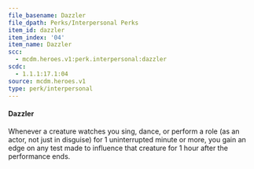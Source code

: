 ```yaml
---
file_basename: Dazzler
file_dpath: Perks/Interpersonal Perks
item_id: dazzler
item_index: '04'
item_name: Dazzler
scc:
  - mcdm.heroes.v1:perk.interpersonal:dazzler
scdc:
  - 1.1.1:17.1:04
source: mcdm.heroes.v1
type: perk/interpersonal
---
```


#### Dazzler

Whenever a creature watches you sing, dance, or perform a role (as an actor, not just in disguise) for 1 uninterrupted minute or more, you gain an edge on any test made to influence that creature for 1 hour after the performance ends.
